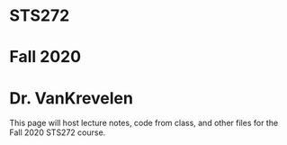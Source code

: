 # STS272
# Fall 2020
# Dr. VanKrevelen

This page will host lecture notes, code from class, and other files for the Fall 2020 STS272 course.
